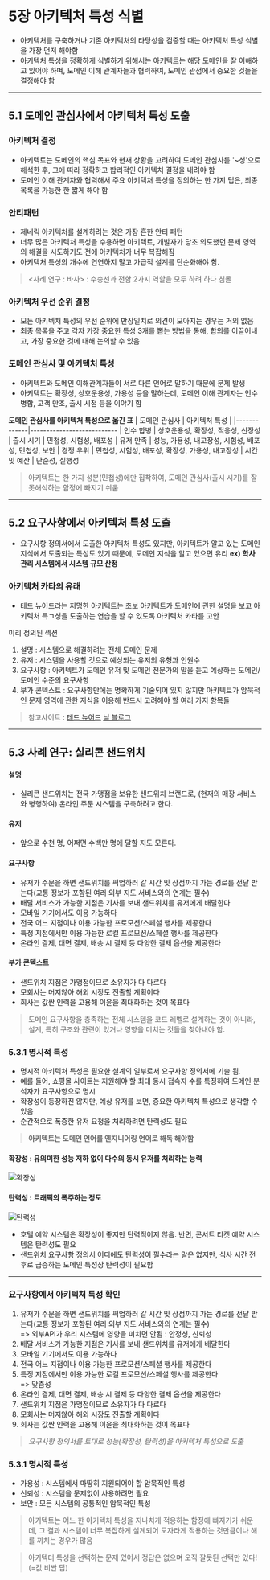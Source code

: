 # 5장 아키텍처 특성 식별

- 아키텍처를 구축하거나 기존 아키텍처의 타당성을 검증할 때는 아키텍처 특성 식별을 가장 먼저 해야함
- 아키텍처 특성을 정확하게 식별하기 위해서는 아키텍트는 해당 도메인을 잘 이해하고 있어야 하며, 도메인 이해 관계자들과 협력하여, 도메인 관점에서 중요한 것들을 결정해야 함
---------------------------------------

## 5.1 도메인 관심사에서 아키텍처 특성 도출

### 아키텍처 결정
- 아키텍트는 도메인의 핵심 목표와 현재 상황을 고려하여 도메인 관심사를 '~성'으로 해석한 후, 그에 따라 정확하고 합리적인 아키텍처 결정을 내려야 함
- 도메인 이해 관계자와 협력해서 주요 아키텍처 특성을 정의하는 한 가지 팁은, 최종 목록을 가능한 한 짧게 해야 함

### 안티패턴
- 제네릭 아키텍처를 설계하려는 것은 가장 흔한 안티 패턴
- 너무 많은 아키텍처 특성을 수용하면 아키텍트, 개발자가 당초 의도했던 문제 영역의 해결을 시도하기도 전에 아키텍처가 너무 복잡해짐
- 아키텍처 특성의 개수에 연연하지 말고 가급적 설계를 단순화해야 함.
> <사례 연구 : 바사> : 수송선과 전함 2가지 역할을 모두 하려 하다 침몰

### 아키텍처 우선 순위 결정
- 모든 아키텍처 특성의 우선 순위에 만장일치로 의견이 모아지는 경우는 거의 없음
- 최종 목록을 주고 각자 가장 중요한 특성 3개를 뽑는 방법을 통해, 합의를 이끌어내고, 가장 중요한 것에 대해 논의할 수 있음

### 도메인 관심사 및 아키텍처 특성
- 아키텍트와 도메인 이해관계자들이 서로 다른 언어로 말하기 때문에 문제 발생
- 아키텍트는 확장성, 상호운용성, 가용성 등을 말하는데, 도메인 이해 관계자는 인수 병합, 고객 만조, 출시 시점 등을 이야기 함

**도메인 관심사를 아키텍처 특성으로 옮긴 표**
| 도메인 관심사   | 아키텍처 특성                 |
|-------------|---------------------------
| 인수 합병      | 상호운용성, 확장성, 적응성, 신장성
| 출시 시기      | 민첩성, 시험성, 배포성
| 유저 만족      | 성능, 가용성, 내고장성, 시험성, 배포성, 민첩성, 보안
| 경쟁 우위      | 민첩성, 시험성, 배포성, 확장성, 가용성, 내고장성
| 시간 및 예산   | 단순성, 실행성
> 아키텍트는 한 가지 성분(민첩성)에만 집착하여, 도메인 관심사(출시 시기)를 잘못해석하는 함정에 빠지기 쉬움

---------------------------------------

## 5.2 요구사항에서 아키텍처 특성 도출
- 요구사항 정의서에서 도출한 아키텍처 특성도 있지만, 아키텍트가 알고 있는 도메인 지식에서 도출되는 특성도 있기 때문에, 도메인 지식을 알고 있으면 유리 **ex) 학사 관리 시스템에서 시스템 규모 산정**

### 아키텍처 카타의 유래
- 테드 뉴어드라는 저명한 아키텍트는 초보 아키텍트가 도메인에 관한 설명을 보고 아키텍처 특ㄱ성을 도출하는 연습을 할 수 있도록 아키텍처 카타를 고안

미리 정의된 섹션
1. 설명 : 시스템으로 해결하려는 전체 도메인 문제
2. 유저 : 시스템을 사용할 것으로 예상되는 유저의 유형과 인원수
3. 요구사항 : 아키텍트가 도메인 유저 및 도메인 전문가의 말을 듣고 예상하는 도메인/도메인 수준의 요구사항
4. 부가 콘텍스트 : 요구사항만에는 명확하게 기술되어 있지 않지만 아키텍트가 암묵적인 문제 영역에 관한 지식을 이용해 반드시 고려해야 할 여러 가지 항목들

> 참고사이트 : [테드 뉴어드](https://archkatas.herokuapp.com/) [닐 블로그](https://nealford.com/katas/)

---------------------------------------

## 5.3 사례 연구: 실리콘 샌드위치

#### 설명
- 실리콘 샌드위치는 전국 가맹점을 보유한 샌드위치 브랜드로, (현재의 매장 서비스와 병행하여) 온라인 주문 시스템을 구축하려고 한다.

#### 유저
- 앞으로 수천 명, 어쩌면 수백만 명에 달할 지도 모른다.

#### 요구사항
- 유저가 주문을 하면 샌드위치를 픽업하러 갈 시간 및 상점까지 가는 경로를 전달 받는다(교통 정보가 포함된 여러 외부 지도 서비스와의 연계는 필수)
- 배달 서비스가 가능한 지점은 기사를 보내 샌드위치를 유저에게 배달한다
- 모바일 기기에서도 이용 가능하다
- 전국 어느 지점이나 이용 가능한 프로모션/스페셜 행사를 제공한다
- 특정 지점에서만 이용 가능한 로컬 프로모션/스페셜 행사를 제공한다
- 온라인 결제, 대면 결제, 배송 시 결제 등 다양한 결제 옵션을 제공한다

#### 부가 콘텍스트
- 샌드위치 지점은 가맹점이므로 소유자가 다 다르다
- 모회사는 머지않아 해외 시장도 진출할 계획이다
- 회사는 값싼 인력을 고용해 이윤을 최대화하는 것이 목표다
> 도메인 요구사항을 충족하는 전체 시스템을 코드 레벨로 설계하는 것이 아니라, 설계, 특히 구조와 관련이 있거나 영향을 미치는 것들을 찾아내야 함.

### 5.3.1 명시적 특성
- 명시적 아키텍처 특성은 필요한 설계의 일부로서 요구사항 정의서에 기술 됨.
- 예를 들어, 쇼핑몰 사이트는 지원해야 할 최대 동시 접속자 수를 특정하여 도메인 분석자가 요구사항으로 명시
- 확장성이 등장하진 않지만, 예상 유저를 보면, 중요한 아키텍처 특성으로 생각할 수 있음
- 순간적으로 폭증한 유저 요청을 처리하려면 탄력성도 필요
> **아키텍트는 도메인 언어를 엔지니어링 언어로 해독 해야함**

#### 확장성 : 유의미한 성능 저하 없이 다수의 동시 유저를 처리하는 능력
![확장성](./images/5_1.jpeg)
#### 탄력성 : 트래픽의 폭주하는 정도
![탄력성](./images/5_2.jpeg)

- 호텔 예약 시스템은 확장성이 좋지만 탄력적이지 않음. 반면, 콘서트 티켓 예약 시스템은 탄력성도 필요
- 샌드위치 요구사항 정의서 어디에도 탄력성이 필수라는 말은 없지만, 식사 시간 전후로 급증하는 도메인 특성상 탄력성이 필요함
---------------------------------
### 요구사항에서 아키텍처 특성 확인
1. 유저가 주문을 하면 샌드위치를 픽업하러 갈 시간 및 상점까지 가는 경로를 전달 받는다(교통 정보가 포함된 여러 외부 지도 서비스와의 연계는 필수)
<br />=>  외부API가 우리 시스템에 영향을 미치면 안됨 : 안정성, 신뢰성
2. 배달 서비스가 가능한 지점은 기사를 보내 샌드위치를 유저에게 배달한다
3. 모바일 기기에서도 이용 가능하다
4. 전국 어느 지점이나 이용 가능한 프로모션/스페셜 행사를 제공한다
5. 특정 지점에서만 이용 가능한 로컬 프로모션/스페셜 행사를 제공한다
<br />=>  맞춤성
6. 온라인 결제, 대면 결제, 배송 시 결제 등 다양한 결제 옵션을 제공한다
7. 샌드위치 지점은 가맹점이므로 소유자가 다 다르다
8. 모회사는 머지않아 해외 시장도 진출할 계획이다
9. 회사는 값싼 인력을 고용해 이윤을 최대화하는 것이 목표다

>*요구사항 정의서를 토대로 성능(확장성, 탄력성)을 아키텍처 특성으로 도출*

### 5.3.1 명시적 특성
- 가용성 : 시스템에서 마땅히 지원되어야 할 암묵적인 특성
- 신뢰성 : 시스템을 문제없이 사용하려면 필요
-  보안 : 모든 시스템의 공통적인 암묵적인 특성
> 아키텍트는 어느 한 아키텍처 특성을 지나치게 적용하는 함정에 빠지기가 쉬운데, 그 결과 시스템이 너무 복잡하게 설계되어 모자라게 적용하는 것만큼이나 해를 끼치는 경우가 많음

> 아키텍터 특성을 선택하는 문제 있어서 정답은 없으며 오직 잘못된 선택만 있다! (=값 비싼 답)